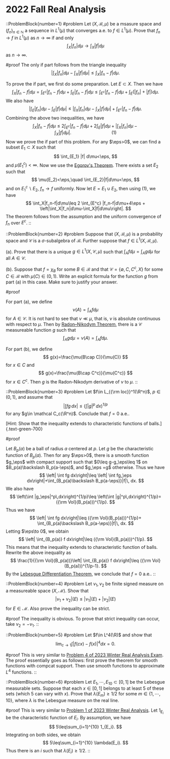 # 2022 Fall Real Analysis

::ProblemBlock{number=1}
#problem
Let $(X,\mathcal B,\mu)$ be a msasure space and $(f_n)_{n\in\mathbb N}$ a
            sequence in $L^1(\mu)$ that converges a.e. to $f\in L^1(\mu)$.
            Prove that $f_n\to f$ in $L^1(\mu)$ as $n\to\infty$ if and only
$$
            \int_X|f_n|d\mu\to\int_X|f| d\mu
$$
as $n\to\infty$.

#proof
The only if part follows from the triangle inequality
$$
        \left|\int_X|f_n|d\mu-\int_X|f|d\mu\right|\leq \int_X|f_n-f|d\mu.
$$

 To prove the if part, we first do some preparation. Let $E\subset X$. Then we have
$$
        \int_X|f_n-f|d\mu=\int_{E^c} |f_n-f|d\mu +\int_{E} |f_n-f|d\mu \leq
        \int_{E^c} |f_n-f|d\mu +\int_{E} (|f_n|+|f|)d\mu.
$$
We also have
$$
        \left|\int_E|f_n|d\mu-\int_E|f|d\mu\right|\leq \left|\int_X|f_n|d\mu-\int_X|f|d\mu\right|
        +\int_{E^c}|f_n-f| d\mu.
$$
Combining the above two inequalities, we have
$$
        \int_X|f_n-f|d\mu\leq 2 \int_{E^c} |f_n-f|d\mu+2\int_E|f|d\mu+
        \left|\int_X|f_n|d\mu-\int_X|f|d\mu\right|.\qquad\qquad \qquad\qquad (1)
$$
Now we prove the if part of this problem. For any $\eps>0$, we can find a subset $E_1\subset X$
            such that
$$
        \int_{E_1} |f| d\mu<\eps, 
$$
and $\mu(E_1^c) < \infty$. Now we use the 
                [Egorov's Theorem](https://en.wikipedia.org/wiki/Egorov's_theorem). There exists a set $E_2$ such that
$$
                \mu(E_2)<\eps,\quad \int_{E_2}|f|d\mu<\eps, 
$$
and on $E_1^c\backslash E_2$, $f_n\to f$ uniformly. Now let $E=E_1\cup E_2$, then using (1), we
                    have
$$
                    \int_X|f_n-f|d\mu\leq 2 \int_{E^c} |f_n-f|d\mu+4\eps +
                    \left|\int_X|f_n|d\mu-\int_X|f|d\mu\right|. 
$$
The theorem follows from the assumption and the uniform convergence of $f_n$ over $E^c$.
::

::ProblemBlock{number=2}
#problem
Suppose that $(X,\mathcal B,\mu)$ is a probability space and $\mathcal C$ is a
                $\sigma$-subalgebra of $\mathcal B$. Further suppose that $f\in L^1(X,\mathcal B,\mu)$.
            
(a). Prove that there is a unique $g\in L^1(X,\mathcal C,\mu)$ such that $\int_A fd\mu=\int_Ag d\mu$ for
                all
                $A\in\mathcal C$.
            

(b). Suppose that $f=\chi_B$ for some $B\in\mathcal B$ and that $\mathcal C=\{\emptyset, C, C^c,X\}$
for some $C\in\mathcal B$ with $\mu(C)\in(0,1)$.
Write an explicit formula for the function $g$ from part (a) in this case.
Make sure to justify your answer.

#proof

For part (a), we define
$$
\nu(A)=\int_A fd\mu
$$
for $A\in\mathcal C$. It is not hard to see that $\nu\ll\mu$, that is, $\nu$ is absolute continuous with respect to 
$\mu$. Then by [Radon–Nikodym Theorem](https://en.wikipedia.org/wiki/Radon–Nikodym_theorem),
there is a $\mathcal C$ measureable function $g$ such that 
$$
\int_A gd\mu=\nu(A)=\int_A fd\mu.
$$

For part (b), we define 
$$
g(x)=\frac{\mu(B\cap C)}{\mu(C)}
$$
for $x\in C$ and 
$$
g(x)=\frac{\mu(B\cap C^c)}{\mu(C^c)}
$$
for $x\in C^c$. Then $g$ is the Radon-Nikodym derivative of $\nu$ to $\mu$.
::




::ProblemBlock{number=3}
#problem
 Let $f\in L_{{\rm loc}}^1(\R^n)$, $p\in (0,1)$, and assume that
 $$
            \left| \int fg \,dx\right|\leq \left(\int |g|^p\,dx\right)^{1/p}
$$
for any $g\in \mathcal C_c(\R^n)$. Conclude that $f=0$ a.e..

[Hint: Show that the inequality extends to characteristic functions of balls.]{.text-green-700}

#proof

Let $B_p(a)$ be a ball of radius $a$ centered at $p$. Let $g$ be the 
characteristic function of $B_p(a)$.  Then for any $\eps>0$, there is a smooth function 
$g_\eps$ with compact support such that $0\leq g-g_\eps\leq 1$ on $B_p(a)\backslash B_p(a-\eps)$, and $g_\eps
=g$ otherwise. Thus we have 
$$
\left| \int fg dx\right|\leq \left| \int fg_\eps dx\right|+\int_{B_p(a)\backslash B_p(a-\eps)}|f|\, dx.
$$
We also have
$$
\left(\int |g_\eps|^p\,dx\right)^{1/p}\leq \left(\int |g|^p\,dx\right)^{1/p}=({\rm Vol}(B_p(a)))^{1/p}.
$$
Thus we have
$$
\left| \int fg dx\right|\leq ({\rm Vol}(B_p(a)))^{1/p}+ \int_{B_p(a)\backslash B_p(a-\eps)}|f|\, dx.
$$
Letting $\eps\to 0$, we obtain 
$$
\left| \int_{B_p(a)} f dx\right|\leq ({\rm Vol}(B_p(a)))^{1/p}.
$$
This means that the inequality extends to characteristic function of balls. Rewrite the above inequality 
as
$$
\frac{1}{{\rm Vol}(B_p(a))}\left| \int_{B_p(a)} f dx\right|\leq ({\rm Vol}(B_p(a)))^{1/p-1}.
$$
By the 
    [Lebesgue Differentiation Theorem](https://en.wikipedia.org/wiki/Lebesgue_differentiation_theorem),
we conclude that $f=0$ a.e..
::

::ProblemBlock{number=4}
#problem
Let $\nu_1,\nu_2$ be finite signed measure on a measureable space
            $(X,\mathcal M)$. Show that
$$
            |\nu_1+\nu_2|(E)\leq |\nu_1|(E)+|\nu_2|(E)
$$
for $E\in\mathcal M$. Also prove the inequality can be strict.

#proof
The inequality is obvious. To prove that strict inequality can occur, take $\nu_2=-\nu_1$. 
::

::ProblemBlock{number=5}
#problem
Let $f\in L^4(\R)$ and show that
$$
            \lim_{c\to 1}\int |f(cx)-f(x)|^4 dx=0.
$$

#proof
This is very similar to
      [Problem 4 of 2023 Winter Real Analysis Exam](/posts/real-analysis/2023-spring/).
The proof essentially goes as follows: first prove the theorem for smooth functions with 
        compcat support. Then use smooth functions to approximate $L^4$ functions.
::

::ProblemBlock{number=6}
#problem
Let $E_1,\cdots,E_{10}\subset [0, 1]$ be the Lebesgue measurable sets.
            Suppose that each $x\in [0, 1]$ belongs to at least 5 of these sets (which 5 can vary with $x$).
            Prove that $\lambda(E_m)\geq 1/2$ for some $m\in\{1,\cdots,10\}$, where $\lambda$ is the Lebesgue
            measure on the real line.

#proof
This is very similar to
       [Problem 1 of 2023 Winter Real Analysis](/posts/real-analysis/2023-spring/). Let
        $1_{E_i}$ be the characteristic function of $E_i$. By assumption, we have
$$
        5\leq\sum_{i=1}^{10} 1_{E_i}.
$$
Integrating on both sides, we obtain
$$
        5\leq\sum_{i=1}^{10} \lambda(E_i).
$$
Thus there is an $i$ such that $\lambda(E_i)\geq 1/2$.
::
